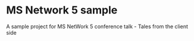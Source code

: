 # MS Network 5 sample
A sample project for MS NetWork 5 conference talk - Tales from the client side
